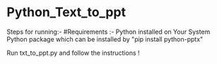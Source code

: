 # Python_Text_to_ppt

Steps for running:- 
#Requirements :- Python installed on Your System
                 Python package which can be installed by "pip install python-pptx"
 
Run txt_to_ppt.py and follow the instructions !
